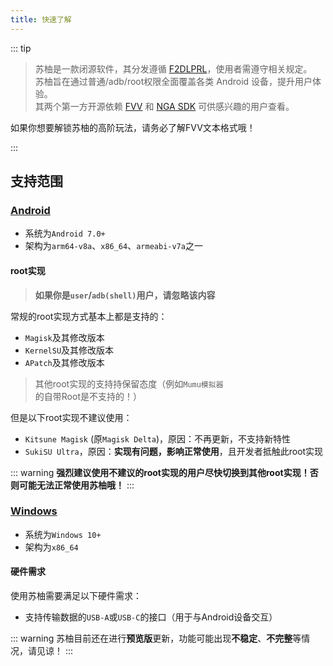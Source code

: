 ```yaml
---
title: 快速了解
---
```


::: tip

 > 苏柚是一款闭源软件，其分发遵循 [F2DLPRL](https://gitcode.com/OutOfMemories-WorkGroup/F2DLPRL)，使用者需遵守相关规定。  
 > 苏柚旨在通过普通/adb/root权限全面覆盖各类 Android 设备，提升用户体验。  
 > 其两个第一方开源依赖 [FVV](https://gitcode.com/OutOfMemories-WorkGroup/FVV) 和 [NGA SDK](https://gitcode.com/OutOfMemories-WorkGroup/NGA-SDK) 可供感兴趣的用户查看。

如果你想要解锁苏柚的高阶玩法，请务必了解FVV文本格式哦！

:::

## 支持范围

### [Android](Start/Android)

- 系统为`Android 7.0+`
- 架构为`arm64-v8a`、`x86_64`、`armeabi-v7a`之一

#### root实现

> **如果你是`user`/`adb(shell)`用户，请忽略该内容**

常规的root实现方式基本上都是支持的：

- `Magisk`及其修改版本
- `KernelSU`及其修改版本
- `APatch`及其修改版本

> 其他root实现的支持持保留态度（例如`Mumu模拟器`的自带Root是不支持的！）

但是以下root实现不建议使用：

- `Kitsune Magisk` (原`Magisk Delta`)，原因：不再更新，不支持新特性
- `SukiSU Ultra`，原因：**实现有问题，影响正常使用**，且开发者抵触此root实现

::: warning
**强烈建议使用不建议的root实现的用户尽快切换到其他root实现！否则可能无法正常使用苏柚哦！**
:::

### [Windows](Start/Windows)

- 系统为`Windows 10+`
- 架构为`x86_64`

#### 硬件需求

使用苏柚需要满足以下硬件需求：

- 支持传输数据的`USB-A`或`USB-C`的接口（用于与Android设备交互）

::: warning
苏柚目前还在进行**预览版**更新，功能可能出现**不稳定**、**不完整**等情况，请见谅！
:::
